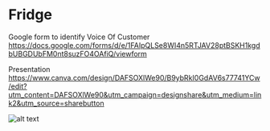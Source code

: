 # Fridge

Google form to identify Voice Of Customer
https://docs.google.com/forms/d/e/1FAIpQLSe8WI4n5RTJAV28ptBSKH1kgdbUBGDUbFM0nt8suzFO4OAfiQ/viewform


Presentation 
https://www.canva.com/design/DAFSOXlWe90/B9ybRkI0GdAV6s77741YCw/edit?utm_content=DAFSOXlWe90&utm_campaign=designshare&utm_medium=link2&utm_source=sharebutton

![alt text](https://github.com/[username]/[reponame]/blob/[branch]/image.jpg?raw=true)
